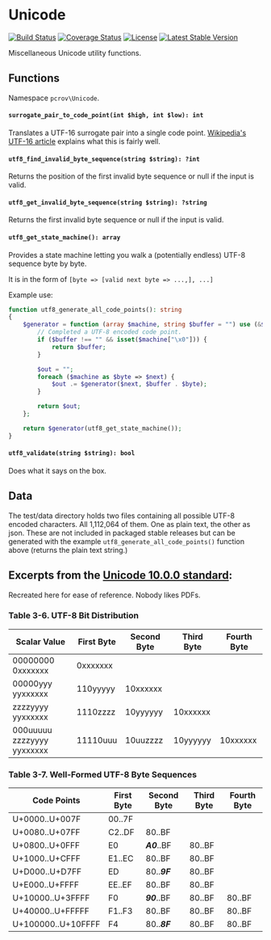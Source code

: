 # Unicode

[![Build Status](https://api.travis-ci.com/pcrov/Unicode.svg?branch=master)](https://travis-ci.com/github/pcrov/Unicode)
[![Coverage Status](https://coveralls.io/repos/github/pcrov/Unicode/badge.svg?branch=master)](https://coveralls.io/github/pcrov/Unicode?branch=master)
[![License](https://poser.pugx.org/pcrov/unicode/license)](https://github.com/pcrov/Unicode/blob/master/LICENSE)
[![Latest Stable Version](https://poser.pugx.org/pcrov/unicode/v/stable)](https://packagist.org/packages/pcrov/unicode)

Miscellaneous Unicode utility functions.

## Functions

Namespace `pcrov\Unicode`.

#### `surrogate_pair_to_code_point(int $high, int $low): int`
Translates a UTF-16 surrogate pair into a single code point. [Wikipedia's UTF-16 article][0]
explains what this is fairly well.

#### `utf8_find_invalid_byte_sequence(string $string): ?int`
Returns the position of the first invalid byte sequence or null if the input is valid.

#### `utf8_get_invalid_byte_sequence(string $string): ?string`
Returns the first invalid byte sequence or null if the input is valid.

#### `utf8_get_state_machine(): array`
Provides a state machine letting you walk a (potentially endless) UTF-8
sequence byte by byte.

It is in the form of `[byte => [valid next byte => ...,], ...]`

Example use:
```php
function utf8_generate_all_code_points(): string
{
    $generator = function (array $machine, string $buffer = "") use (&$generator) {
        // Completed a UTF-8 encoded code point.
        if ($buffer !== "" && isset($machine["\x0"])) {
            return $buffer;
        }

        $out = "";
        foreach ($machine as $byte => $next) {
            $out .= $generator($next, $buffer . $byte);
        }

        return $out;
    };

    return $generator(utf8_get_state_machine());
}
```

#### `utf8_validate(string $string): bool`
Does what it says on the box.

## Data
The test/data directory holds two files containing all possible UTF-8 encoded characters.
All 1,112,064 of them. One as plain text, the other as json. These are not included in
packaged stable releases but can be generated with the example `utf8_generate_all_code_points()`
function above (returns the plain text string.)

## Excerpts from the [Unicode 10.0.0 standard][1]:
Recreated here for ease of reference. Nobody likes PDFs.

### Table 3-6. UTF-8 Bit Distribution

|  Scalar Value             | First Byte | Second Byte | Third Byte | Fourth Byte |
|---------------------------|------------|-------------|------------|-------------|
|00000000 0xxxxxxx          | 0xxxxxxx   |             |            |             |
|00000yyy yyxxxxxx          | 110yyyyy   | 10xxxxxx    |            |             |
|zzzzyyyy yyxxxxxx          | 1110zzzz   | 10yyyyyy    | 10xxxxxx   |             |
|000uuuuu zzzzyyyy yyxxxxxx | 11110uuu   | 10uuzzzz    | 10yyyyyy   | 10xxxxxx    |

### Table 3-7. Well-Formed UTF-8 Byte Sequences

|    Code Points     | First Byte | Second Byte | Third Byte | Fourth Byte |
|--------------------|------------|-------------|------------|-------------|
| U+0000..U+007F     | 00..7F     |             |            |             |
| U+0080..U+07FF     | C2..DF     | 80..BF      |            |             |
| U+0800..U+0FFF     | E0         | _**A0**_..BF| 80..BF     |             |
| U+1000..U+CFFF     | E1..EC     | 80..BF      | 80..BF     |             |
| U+D000..U+D7FF     | ED         | 80.._**9F**_| 80..BF     |             |
| U+E000..U+FFFF     | EE..EF     | 80..BF      | 80..BF     |             |
| U+10000..U+3FFFF   | F0         | _**90**_..BF| 80..BF     | 80..BF      |
| U+40000..U+FFFFF   | F1..F3     | 80..BF      | 80..BF     | 80..BF      |
| U+100000..U+10FFFF | F4         | 80.._**8F**_| 80..BF     | 80..BF      |

[0]: https://en.wikipedia.org/wiki/UTF-16#U.2B10000_to_U.2B10FFFF
[1]: http://www.unicode.org/versions/Unicode10.0.0/ch03.pdf#page=55
